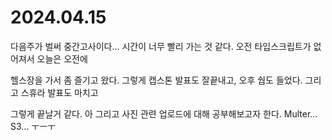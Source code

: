 # 2024.04.15

다음주가 벌써 중간고사이다... 시간이 너무 빨리 가는 것 같다. 오전 타입스크립트가 없어져서 오늘은 오전에

헬스장을 가서 좀 즐기고 왔다. 그렇게 캡스톤 발표도 잘끝내고, 오후 쉅도 들었다. 그리고 스휴라 발표도 마치고

그렇게 끝날거 같다. 아 그리고 사진 관련 업로드에 대해 공부해보고자 한다. Multer... S3... ㅜㅡㅜ
